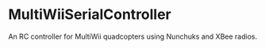 MultiWiiSerialController
========================

An RC controller for MultiWii quadcopters using Nunchuks and XBee radios.
